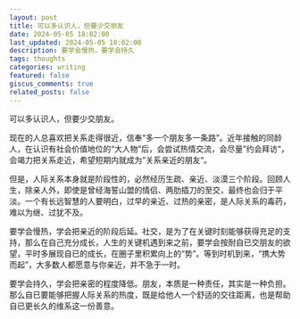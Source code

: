 ```yaml
---
layout: post
title: 可以多认识人，但要少交朋友
date: 2024-05-05 18:02:00
last_updated: 2024-05-05 18:02:00
description: 要学会慢热，要学会持久
tags: thoughts
categories: writing
featured: false
giscus_comments: true
related_posts: false
---
```


可以多认识人，但要少交朋友。

现在的人总喜欢把关系走得很近，信奉“多一个朋友多一条路”。近年接触的同龄人，在认识有社会价值地位的“大人物”后，会尝试热情交流，会尽量”约会拜访“，会竭力把关系走近，希望短期内就成为”关系亲近的朋友“。

但是，人际关系本身就是阶段性的，必然经历生疏、亲近、淡漠三个阶段。回顾人生，除亲人外，即使是曾经海誓山盟的情侣、两肋插刀的至交，最终也会归于平淡。一个有长远智慧的人要明白，过早的亲近、过热的亲密，是人际关系的毒药，难以为继、过犹不及。

要学会慢热，学会把亲近的阶段后延。社交，是为了在关键时刻能够获得充足的支持，那么在自己充分成长，人生的关键机遇到来之前，要学会按耐自已交朋友的欲望，平时多展现自已的成长，在圈子里积累向上的“势”。等到时机到来，“携大势而起”，大多数人都愿意与你亲近，并不急于一时。

要学会持久，学会把亲密的程度降低。朋友，本质是一种责任，其实是一种负担。那么自已要能够把握人际关系的热度，既是给他人一个舒适的交往距离，也是帮助自已更长久的维系这一份善意。
